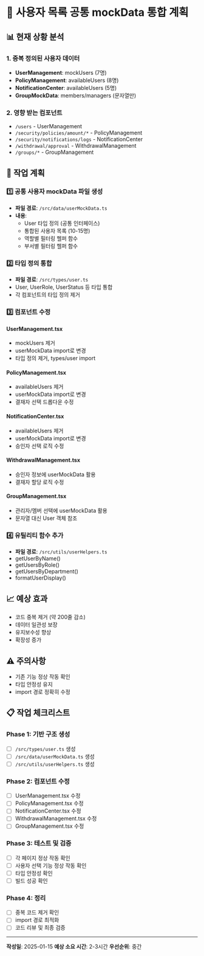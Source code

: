 # 🎯 사용자 목록 공통 mockData 통합 계획

## 📊 현재 상황 분석

### 1. 중복 정의된 사용자 데이터
- **UserManagement**: mockUsers (7명)
- **PolicyManagement**: availableUsers (8명)
- **NotificationCenter**: availableUsers (5명)
- **GroupMockData**: members/managers (문자열만)

### 2. 영향 받는 컴포넌트
- `/users` - UserManagement
- `/security/policies/amount/*` - PolicyManagement
- `/security/notifications/logs` - NotificationCenter
- `/withdrawal/approval` - WithdrawalManagement
- `/groups/*` - GroupManagement

## 📁 작업 계획

### 1️⃣ 공통 사용자 mockData 파일 생성
- **파일 경로**: `/src/data/userMockData.ts`
- **내용**:
  - User 타입 정의 (공통 인터페이스)
  - 통합된 사용자 목록 (10-15명)
  - 역할별 필터링 헬퍼 함수
  - 부서별 필터링 헬퍼 함수

### 2️⃣ 타입 정의 통합
- **파일 경로**: `/src/types/user.ts`
- User, UserRole, UserStatus 등 타입 통합
- 각 컴포넌트의 타입 정의 제거

### 3️⃣ 컴포넌트 수정

#### UserManagement.tsx
- mockUsers 제거
- userMockData import로 변경
- 타입 정의 제거, types/user import

#### PolicyManagement.tsx
- availableUsers 제거
- userMockData import로 변경
- 결재자 선택 드롭다운 수정

#### NotificationCenter.tsx
- availableUsers 제거
- userMockData import로 변경
- 승인자 선택 로직 수정

#### WithdrawalManagement.tsx
- 승인자 정보에 userMockData 활용
- 결재자 할당 로직 수정

#### GroupManagement.tsx
- 관리자/멤버 선택에 userMockData 활용
- 문자열 대신 User 객체 참조

### 4️⃣ 유틸리티 함수 추가
- **파일 경로**: `/src/utils/userHelpers.ts`
- getUserByName()
- getUsersByRole()
- getUsersByDepartment()
- formatUserDisplay()

## 📈 예상 효과
- 코드 중복 제거 (약 200줄 감소)
- 데이터 일관성 보장
- 유지보수성 향상
- 확장성 증가

## ⚠️ 주의사항
- 기존 기능 정상 작동 확인
- 타입 안정성 유지
- import 경로 정확히 수정

## 📋 작업 체크리스트

### Phase 1: 기반 구조 생성
- [ ] `/src/types/user.ts` 생성
- [ ] `/src/data/userMockData.ts` 생성
- [ ] `/src/utils/userHelpers.ts` 생성

### Phase 2: 컴포넌트 수정
- [ ] UserManagement.tsx 수정
- [ ] PolicyManagement.tsx 수정
- [ ] NotificationCenter.tsx 수정
- [ ] WithdrawalManagement.tsx 수정
- [ ] GroupManagement.tsx 수정

### Phase 3: 테스트 및 검증
- [ ] 각 페이지 정상 작동 확인
- [ ] 사용자 선택 기능 정상 작동 확인
- [ ] 타입 안정성 확인
- [ ] 빌드 성공 확인

### Phase 4: 정리
- [ ] 중복 코드 제거 확인
- [ ] import 경로 최적화
- [ ] 코드 리뷰 및 최종 검증

---

**작성일**: 2025-01-15
**예상 소요 시간**: 2-3시간
**우선순위**: 중간